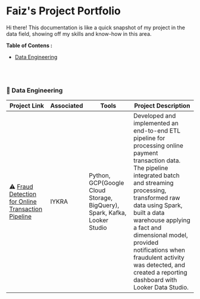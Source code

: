 # Faiz's Project Portfolio
Hi there! This documentation is like a quick snapshot of my project in the data field, showing off my skills and know-how in this area.

**Table of Contens :**
- [Data Engineering](https://github.com/Purvilimbachiya8/Data-Cleaning_SQL#-data-ngineering)



<br>
<br>

### 📂 Data Engineering

Project Link | Associated | Tools | Project Description
---|---|---|---
⚠️ [Fraud Detection for Online Transaction Pipeline](https://github.com/faizns/final-project-fraud-transaction-pipeline/blob/main/readme.md) | IYKRA | Python, GCP(Google Cloud Storage, BigQuery), Spark, Kafka, Looker Studio | Developed and implemented an end-to-end ETL pipeline for processing online payment transaction data. The pipeline integrated batch and streaming processing, transformed raw data using Spark, built a data warehouse applying a fact and dimensional model, provided notifications when fraudulent activity was detected, and created a reporting dashboard with Looker Data Studio.
<br>
<br>
